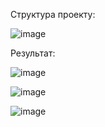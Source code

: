 Структура проекту: 

![image](https://github.com/SteveKSV/Java-Labs/assets/113126311/711cc54f-cd04-4f74-b3a6-e5869b48b273)

Результат: 

![image](https://github.com/SteveKSV/Java-Labs/assets/113126311/d037fed2-de0e-456b-a4d3-765fffbee396)

![image](https://github.com/SteveKSV/Java-Labs/assets/113126311/e20462b6-789d-4569-99cc-de379dd9c987)

![image](https://github.com/SteveKSV/Java-Labs/assets/113126311/fa07c863-771f-4617-8553-2dab6c7e5d95)
